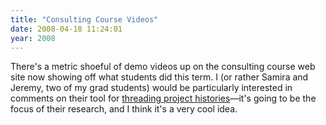 ```yaml
---
title: "Consulting Course Videos"
date: 2008-04-18 11:24:01
year: 2008
---
```

There's a metric shoeful of demo videos up on the consulting course web site now showing off what students did this term.  I (or rather Samira and Jeremy, two of my grad students) would be particularly interested in comments on their tool for <a href="http://aperte.org/2008/04/18/threading-software-project-histories/">threading project histories</a>—it's going to be the focus of their research, and I think it's a very cool idea.
